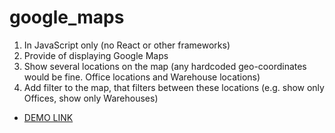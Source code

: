 # google_maps
1. In JavaScript only (no React or other frameworks)
2. Provide of displaying Google Maps
3. Show several locations on the map (any hardcoded geo-coordinates would be fine. Office locations and Warehouse locations)
4. Add filter to the map, that filters between these locations (e.g. show only Offices, show only Warehouses)

- [DEMO LINK](https://oksana-kyryienko.github.io/google_maps/)
